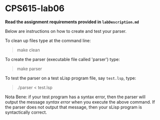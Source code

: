 # CPS615-lab06

**Read the assignment requirements provided in `labDescription.md`**

Below are instructions on how to create and test your parser.

To clean up files type at the command line:

> make clean

To create the parser (executable file called 'parser') type:

> make parser

To test the parser on a test sLisp program file, say `test.lsp`,  type:

> ./parser < test.lsp

Nota Bene: if your test program has a syntax error, then the parser will output the message *syntax error* when you execute the above command. If the parser does not output that message, then your sLisp program is syntactically correct.
